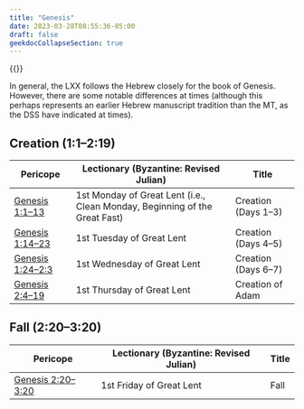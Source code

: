 ```yaml
---
title: "Genesis"
date: 2023-03-28T08:55:36-05:00
draft: false
geekdocCollapseSection: true
---
```


{{<toc>}}

In general, the LXX follows the Hebrew closely for the book of Genesis. However, there are some notable differences at times (although this perhaps represents an earlier Hebrew manuscript tradition than the MT, as the DSS have indicated at times).

## Creation (1:1–2:19)

| Pericope  | Lectionary (Byzantine: Revised Julian)  | Title |
| --------- | --------------------------------------- | ----- |
| [Genesis 1:1–13](/ot/pentateuch/genesis/1/1/#days-13-1113) | 1st Monday of Great Lent (i.e., Clean Monday, Beginning of the Great Fast) | Creation (Days 1–3) |
| [Genesis 1:14–23](/ot/pentateuch/genesis/1/1/#days-45-11423) | 1st Tuesday of Great Lent | Creation (Days 4–5) |
| [Genesis 1:24–2:3](/ot/pentateuch/genesis/1/1/#days-67-12423) | 1st Wednesday of Great Lent | Creation (Days 6–7) |
| [Genesis 2:4–19](/ot/pentateuch/genesis/1/1/#creation-of-adam-2419) | 1st Thursday of Great Lent | Creation of Adam

## Fall (2:20–3:20)

| Pericope  | Lectionary (Byzantine: Revised Julian)  | Title |
| --------- | --------------------------------------- | ----- |
| [Genesis 2:20–3:20](/ot/pentateuch/genesis/2/20) | 1st Friday of Great Lent | Fall |
